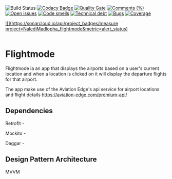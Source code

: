![Build Status](https://travis-ci.com/NalediMadlopha/flightmode.svg?branch=master) 
[![Codacy Badge](https://api.codacy.com/project/badge/Grade/cefb7435a7504eb4b581dc2c2d034ab7)](https://www.codacy.com/app/NalediMadlopha/flightmode?utm_source=github.com&amp;utm_medium=referral&amp;utm_content=NalediMadlopha/flightmode&amp;utm_campaign=Badge_Grade)
[![Quality Gate](https://sonarcloud.io/api/badges/gate?key=NalediMadlopha_flightmode)](https://sonarcloud.io/dashboard/index/NalediMadlopha_flightmode)
[![Comments (%)](https://sonarcloud.io/api/badges/measure?key=NalediMadlopha_flightmode&metric=comment_lines_density)](https://sonarcloud.io/component_measures?id=NalediMadlopha_flightmode&metric=comment_lines_density)
[![Open issues](https://sonarcloud.io/api/badges/measure?key=NalediMadlopha_flightmode&metric=open_issues)](https://sonarcloud.io/component_measures?id=NalediMadlopha_flightmode&metric=open_issues)
[![Code smells](https://sonarcloud.io/api/badges/measure?key=NalediMadlopha_flightmode&metric=code_smells)](https://sonarcloud.io/component_measures?id=NalediMadlopha_flightmode&metric=code_smells)
[![Technical debt](https://sonarcloud.io/api/badges/measure?NalediMadlopha_flightmode&metric=sqale_index)](https://sonarcloud.io/component_measures?id=NalediMadlopha_flightmode&metric=sqale_index)
[![Bugs](https://sonarcloud.io/api/badges/measure?key=NalediMadlopha_flightmode&metric=bugs)](https://sonarcloud.io/component_measures?id=NalediMadlopha_flightmode&metric=bugs)
[![Coverage](https://sonarcloud.io/api/badges/measure?key=NalediMadlopha_flightmode&metric=coverage)](https://sonarcloud.io/component_measures?id=NalediMadlopha_flightmode&metric=coverage)

[![<Sonarcloud quality gate>](https://sonarcloud.io/api/project_badges/measure project=NalediMadlopha_flightmode&metric=alert_status)](https://sonarcloud.io/dashboard?id=NalediMadlopha_flightmode)
  
[![<Sonarcloud quality gate>](https://sonarcloud.io/api/project_badges/measure?project=NalediMadlopha_flightmode&metric=alert_status)](https://sonarcloud.io/dashboard?id=NalediMadlopha_flightmode)



# Flightmode

Flightmode ia an app that displays the  airports based on a user's current location and when a location is clicked on it will display the departure flights for that airport.   

The app make use of the Aviation Edge's api service for airport locations and flight details <https://aviation-edge.com/premium-api/>

## Dependencies 
  Retrofit - 
  
  Mockito - 
  
  Daggar - 
  
## Design Pattern Architecture
  MVVM
  
  
